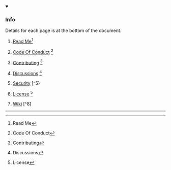<details open><summary><h3>Info</h1></summary>

Details for each page is at the bottom of the document.

1. [Read Me](/README.md)[^1]

2. [Code Of Conduct](/docs/CODE_OF_CONDUCT.md) [^2]
 
3. [Contributing](/docs/CONTRIBUTING.md) [^3]

4. [Discussions](https://github.com/User/Repository/discussions) [^4]

5. [Security](/docs/SECURITY.md) [^5}

6. [License](License) [^6]

7. [Wiki](https://github.com/User/Repository.wiki.git) [^8]

</details>

***

[^1]: Read Me

[^2]: Code Of Conduct

[^3]: Contributing

[^4]: Discussions

[^6]: License

[^7]: Wiki